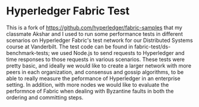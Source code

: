 [//]: # (SPDX-License-Identifier: CC-BY-4.0)

# Hyperledger Fabric Test

This is a fork of https://github.com/hyperledger/fabric-samples that my classmate Akshar and I used to run some performance tests in different scenarios on Hyperledger Fabric's test network for our Distributed Systems course at Vanderbilt. The test code can be found in fabric-test/ds-benchmark-tests; we used Node.js to send requests to Hyperledger and time responses to those requests in various scenarios. These tests were pretty basic, and ideally we would like to create a larger network with more peers in each organization, and consensus and gossip algorithms, to be able to really measure the peformance of Hyperledger in an enterprise setting. In addition, with more nodes we would like to evaluate the performnce of Fabric when dealing with Byzantine faults in both the ordering and committing steps.

